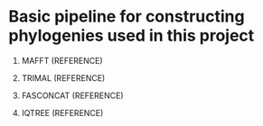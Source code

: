 # Basic pipeline for constructing phylogenies used in this project

1. MAFFT (REFERENCE)

2. TRIMAL (REFERENCE)

3. FASCONCAT (REFERENCE)

4. IQTREE (REFERENCE)
